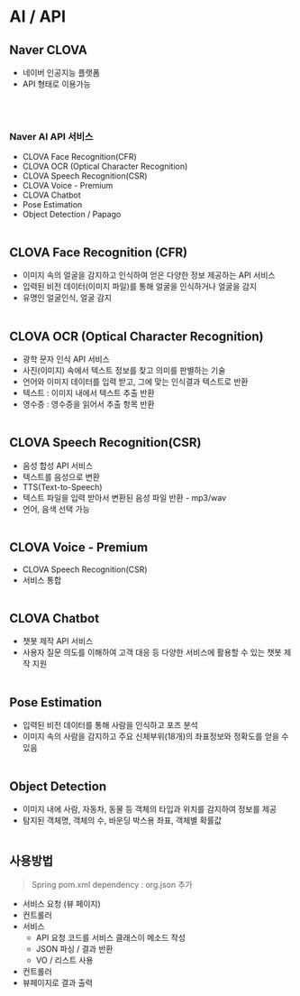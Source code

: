 # AI / API

## Naver CLOVA

- 네이버 인공지능 플랫폼
- API 형태로 이용가능

<br><br>

### Naver AI API 서비스

- CLOVA Face Recognition(CFR)
- CLOVA OCR (Optical Character Recognition)
- CLOVA Speech Recognition(CSR)
- CLOVA Voice - Premium
- CLOVA Chatbot
- Pose Estimation
- Object Detection / Papago
<br><br>

## CLOVA Face Recognition (CFR)

- 이미지 속의 얼굴을 감지하고 인식하여 얻은 다양한 정보 제공하는 API 서비스
- 입력된 비전 데이터(이미지 파일)를 통해 얼굴을 인식하거나 얼굴을 감지
- 유명인 얼굴인식, 얼굴 감지
<br><br>

## CLOVA OCR (Optical Character Recognition)

- 광학 문자 인식 API 서비스
- 사진(이미지) 속에서 텍스트 정보를 찾고 의미를 판별하는 기술
- 언어와 이미지 데이터를 입력 받고, 그에 맞는 인식결과 텍스트로 반환
- 텍스트 : 이미지 내에서 텍스트 추출 반환
- 영수증 : 영수증을 읽어서 추출 항목 반환
<br><br>

## CLOVA Speech Recognition(CSR)

- 음성 합성 API 서비스
- 텍스트를 음성으로 변환
- TTS(Text-to-Speech)
- 텍스트 파일을 입력 받아서 변환된 음성 파일 반환 - mp3/wav
- 언어, 음색 선택 가능
<br><br>

## CLOVA Voice - Premium

- CLOVA Speech Recognition(CSR)
- 서비스 통합
<br><br>

## CLOVA Chatbot

- 챗봇 제작 API 서비스
- 사용자 질문 의도를 이해하여 고객 대응 등 다양한 서비스에 활용할 수 있는 챗봇 제작 지원
<br><br>

## Pose Estimation

- 입력된 비전 데이터를 통해 사람을 인식하고 포즈 분석
- 이미지 속의 사람을 감지하고 주요 신체부위(18개)의 좌표정보와 정확도를 얻을 수 있음
<br><br>

## Object Detection

- 이미지 내에 사람, 자동차, 동물 등 객체의 타입과 위치를 감지하여 정보를 제공
- 탐지된 객체명, 객체의 수, 바운딩 박스용 좌표, 객체별 확률값
<br><br>

## 사용방법

> Spring pom.xml dependency : org.json 추가
- 서비스 요청 (뷰 페이지)
- 컨트롤러
- 서비스
    - API 요청 코드를 서비스 클래스이 메소드 작성
    - JSON 파싱 / 결과 반환
    - VO / 리스트 사용
- 컨트롤러
- 뷰페이지로 결과 출력